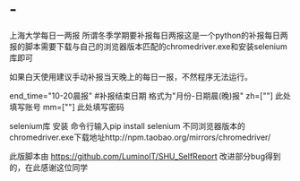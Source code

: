# -

上海大学每日一两报
所谓冬季学期要补报每日两报这是一个python的补报每日两报的脚本需要下载与自己的浏览器版本匹配的chromedriver.exe和安装selenium库即可

如果白天使用建议手动补报当天晚上的每日一报，不然程序无法运行。

end_time="10-20晨报" #补报结束日期 格式为"月份-日期晨(晚)报"
zh=[""] 此处填写账号
mm=[""] 此处填写密码

selenium库 安装 命令行输入pip install selenium
不同浏览器版本的chromedriver.exe下载地址http://npm.taobao.org/mirrors/chromedriver/

此版脚本由 https://github.com/LuminolT/SHU_SelfReport 改进部分bug得到的，在此感谢这位同学

